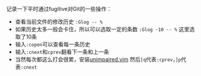 记录一下平时通过fugitive对Git的一些操作：
- 查看当前文件的修改历史
  `:Glog -- %`
- 如果历史太多一般会卡住，所以可以选取一定的条数
  `:Glog -10 -- %` 这里选取了10条
- 输入`:copen`可以查看每一条历史
- 输入`:cnext`和`cprev`翻看下一条和上一条
- 当然每次都这么打会很累，安装[unimpaired.vim](http://www.vim.org/scripts/script.php?script_id=1590)
  然后`[q`代表`:cprev`，`]p`代表`:cnext`
